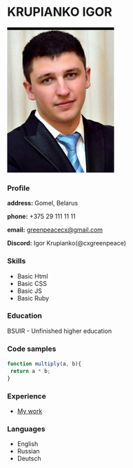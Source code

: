 # KRUPIANKO IGOR
![Foto cv](.\assets\img\foto_cv.jpg)

### Profile
**address:** Gomel, Belarus

**phone:** +375 29 111 11 11

**email:** greenpeacecx@gmail.com

**Discord:** Igor Krupianko(@cxgreenpeace)

### Skills
* Basic Html
* Basic CSS
* Basic JS
* Basic Ruby

### Education
BSUIR - Unfinished higher education

### Code samples
```javascript
function multiply(a, b){
 return a * b;
}
```

### Experience
* [My work](https://cxgreenpeace.github.io/rsschool-cv/cv)
### Languages
* English
* Russian
* Deutsch